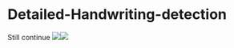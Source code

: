 # Detailed-Handwriting-detection
Still continue
![](result-capsule/real_and_recon.png)![](result-capsule/real_and_recon_color.png)
